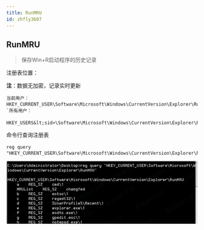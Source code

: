 ```yaml
---
title: RunMRU
id: zhfly3607
---
```


## RunMRU

> 保存Win+R启动程序的历史记录

注册表位置：

**注**：数据无加密，记录实时更新

```
当前用户：
HKEY_CURRENT_USER\Software\Microsoft\Windows\CurrentVersion\Explorer\RunMRU `所有用户：

HKEY_USERS&lt;sid>\Software\Microsoft\Windows\CurrentVersion\Explorer\RunMRU` 
```

命令行查询注册表

```
reg query "HKEY_CURRENT_USER\Software\Microsoft\Windows\CurrentVersion\Explorer\RunMRU" 
```

![image](../img/76773853d9e3435fb656b82c9dc61eaf.png)